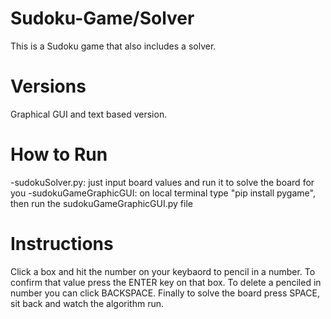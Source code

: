 # Sudoku-Game/Solver

This is a Sudoku game that also includes a solver.

# Versions

Graphical GUI and text based version.

# How to Run

-sudokuSolver.py: just input board values and run it to solve the board for you
-sudokuGameGraphicGUI: on local terminal type "pip install pygame", then run the sudokuGameGraphicGUI.py file

# Instructions

Click a box and hit the number on your keybaord to pencil in a number. To confirm that value press the ENTER key on that box. To delete a penciled in number you can click BACKSPACE. Finally to solve the board press SPACE, sit back and watch the algorithm run.
